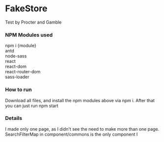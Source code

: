 # FakeStore
Test by Procter and Gamble

### NPM Modules used
npm i {module}
</br>
antd
</br>
node-sass
</br>
react
</br>
react-dom
</br>
react-router-dom
</br>
sass-loader

### How to run
Download all files, and install the npm modules above via npm i. After that you can just run npm start

### Details

I made only one page, as I didn't see the need to make more than one page. SearchFilterMap in component/commons is the only component I
